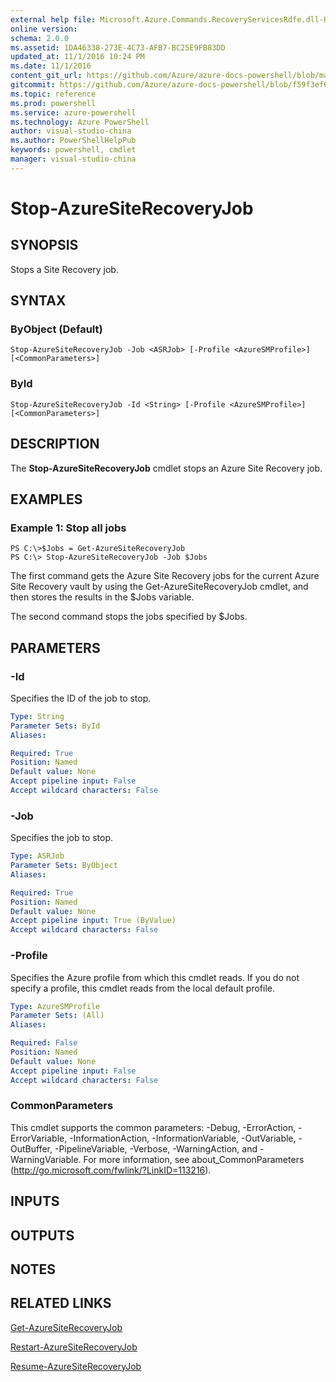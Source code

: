 ```yaml
---
external help file: Microsoft.Azure.Commands.RecoveryServicesRdfe.dll-Help.xml
online version: 
schema: 2.0.0
ms.assetid: 1DA46338-273E-4C73-AFB7-BC25E9FB83DD
updated_at: 11/1/2016 10:24 PM
ms.date: 11/1/2016
content_git_url: https://github.com/Azure/azure-docs-powershell/blob/master/azureps-cmdlets-docs/ServiceManagement/Azure.SiteRecoveryServices/v3.0.0/Stop-AzureSiteRecoveryJob.md
gitcommit: https://github.com/Azure/azure-docs-powershell/blob/f59f3ef60bc592383812213e69fd77ba950759ed/azureps-cmdlets-docs/ServiceManagement/Azure.SiteRecoveryServices/v3.0.0/Stop-AzureSiteRecoveryJob.md
ms.topic: reference
ms.prod: powershell
ms.service: azure-powershell
ms.technology: Azure PowerShell
author: visual-studio-china
ms.author: PowerShellHelpPub
keywords: powershell, cmdlet
manager: visual-studio-china
---
```


# Stop-AzureSiteRecoveryJob

## SYNOPSIS
Stops a Site Recovery job.

## SYNTAX

### ByObject (Default)
```
Stop-AzureSiteRecoveryJob -Job <ASRJob> [-Profile <AzureSMProfile>] [<CommonParameters>]
```

### ById
```
Stop-AzureSiteRecoveryJob -Id <String> [-Profile <AzureSMProfile>] [<CommonParameters>]
```

## DESCRIPTION
The **Stop-AzureSiteRecoveryJob** cmdlet stops an Azure Site Recovery job.

## EXAMPLES

### Example 1: Stop all jobs
```
PS C:\>$Jobs = Get-AzureSiteRecoveryJob 
PS C:\> Stop-AzureSiteRecoveryJob -Job $Jobs
```

The first command gets the Azure Site Recovery jobs for the current Azure Site Recovery vault by using the Get-AzureSiteRecoveryJob cmdlet, and then stores the results in the $Jobs variable.

The second command stops the jobs specified by $Jobs.

## PARAMETERS

### -Id
Specifies the ID of the job to stop.

```yaml
Type: String
Parameter Sets: ById
Aliases: 

Required: True
Position: Named
Default value: None
Accept pipeline input: False
Accept wildcard characters: False
```

### -Job
Specifies the job to stop.

```yaml
Type: ASRJob
Parameter Sets: ByObject
Aliases: 

Required: True
Position: Named
Default value: None
Accept pipeline input: True (ByValue)
Accept wildcard characters: False
```

### -Profile
Specifies the Azure profile from which this cmdlet reads.
If you do not specify a profile, this cmdlet reads from the local default profile.

```yaml
Type: AzureSMProfile
Parameter Sets: (All)
Aliases: 

Required: False
Position: Named
Default value: None
Accept pipeline input: False
Accept wildcard characters: False
```

### CommonParameters
This cmdlet supports the common parameters: -Debug, -ErrorAction, -ErrorVariable, -InformationAction, -InformationVariable, -OutVariable, -OutBuffer, -PipelineVariable, -Verbose, -WarningAction, and -WarningVariable. For more information, see about_CommonParameters (http://go.microsoft.com/fwlink/?LinkID=113216).

## INPUTS

## OUTPUTS

## NOTES

## RELATED LINKS

[Get-AzureSiteRecoveryJob](xref:ServiceManagement/Azure.SiteRecoveryServices/v3.0.0/Get-AzureSiteRecoveryJob.md)

[Restart-AzureSiteRecoveryJob](xref:ServiceManagement/Azure.SiteRecoveryServices/v3.0.0/Restart-AzureSiteRecoveryJob.md)

[Resume-AzureSiteRecoveryJob](xref:ServiceManagement/Azure.SiteRecoveryServices/v3.0.0/Resume-AzureSiteRecoveryJob.md)



